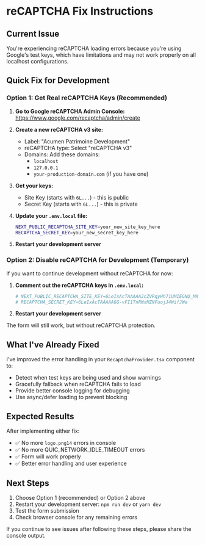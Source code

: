 # reCAPTCHA Fix Instructions

## Current Issue
You're experiencing reCAPTCHA loading errors because you're using Google's test keys, which have limitations and may not work properly on all localhost configurations.

## Quick Fix for Development

### Option 1: Get Real reCAPTCHA Keys (Recommended)

1. **Go to Google reCAPTCHA Admin Console:**
   https://www.google.com/recaptcha/admin/create

2. **Create a new reCAPTCHA v3 site:**
   - Label: "Acumen Patrimoine Development"
   - reCAPTCHA type: Select "reCAPTCHA v3"
   - Domains: Add these domains:
     - `localhost`
     - `127.0.0.1`
     - `your-production-domain.com` (if you have one)

3. **Get your keys:**
   - Site Key (starts with `6L...`) - this is public
   - Secret Key (starts with `6L...`) - this is private

4. **Update your `.env.local` file:**
   ```bash
   NEXT_PUBLIC_RECAPTCHA_SITE_KEY=your_new_site_key_here
   RECAPTCHA_SECRET_KEY=your_new_secret_key_here
   ```

5. **Restart your development server**

### Option 2: Disable reCAPTCHA for Development (Temporary)

If you want to continue development without reCAPTCHA for now:

1. **Comment out the reCAPTCHA keys in `.env.local`:**
   ```bash
   # NEXT_PUBLIC_RECAPTCHA_SITE_KEY=6LeIxAcTAAAAAJcZVRqyHh71UMIEGNQ_MXjiZKhI
   # RECAPTCHA_SECRET_KEY=6LeIxAcTAAAAAGG-vFI1TnRWxMZNFuojJ4WifJWe
   ```

2. **Restart your development server**

The form will still work, but without reCAPTCHA protection.

## What I've Already Fixed

I've improved the error handling in your `RecaptchaProvider.tsx` component to:

- Detect when test keys are being used and show warnings
- Gracefully fallback when reCAPTCHA fails to load
- Provide better console logging for debugging
- Use async/defer loading to prevent blocking

## Expected Results

After implementing either fix:
- ✅ No more `logo.png14` errors in console
- ✅ No more QUIC_NETWORK_IDLE_TIMEOUT errors
- ✅ Form will work properly
- ✅ Better error handling and user experience

## Next Steps

1. Choose Option 1 (recommended) or Option 2 above
2. Restart your development server: `npm run dev` or `yarn dev`
3. Test the form submission
4. Check browser console for any remaining errors

If you continue to see issues after following these steps, please share the console output.